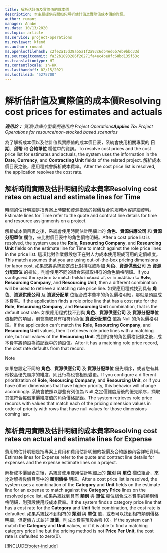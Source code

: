 ```yaml
---
title: 解析估計值及實際值的成本價
description: 本主題提供有關如何解析估計值及實際值成本價的資訊。
author: rumant
manager: Annbe
ms.date: 10/13/2020
ms.topic: article
ms.service: project-operations
ms.reviewer: kfend
ms.author: rumant
ms.openlocfilehash: c2fe2a15d38ab5a1f2a93c6db4ed6b7eb9bbd33d
ms.sourcegitcommit: fa32b1893286f20271fa4ec4be8fc68bd135f53c
ms.translationtype: HT
ms.contentlocale: zh-HK
ms.lasthandoff: 02/15/2021
ms.locfileid: "5275700"
---
```

# <a name="resolving-cost-prices-for-estimates-and-actuals"></a><span data-ttu-id="fa983-103">解析估計值及實際值的成本價</span><span class="sxs-lookup"><span data-stu-id="fa983-103">Resolving cost prices for estimates and actuals</span></span>

<span data-ttu-id="fa983-104">_**適用於：** 資源/非庫存型案例適用的 Project Operations_</span><span class="sxs-lookup"><span data-stu-id="fa983-104">_**Applies To:** Project Operations for resource/non-stocked based scenarios_</span></span>

<span data-ttu-id="fa983-105">為了解析成本價以及估計值與實際值的成本價目表，系統會使用相關專案的 **日期**、**貨幣** 和 **合約單位** 欄位中的資訊。</span><span class="sxs-lookup"><span data-stu-id="fa983-105">To resolve cost prices and the cost price list for estimates and actuals, the system uses the information in the **Date**, **Currency**, and **Contracting Unit** fields of the related project.</span></span> <span data-ttu-id="fa983-106">解析成本價目表之後，應用程式會解析成本費率。</span><span class="sxs-lookup"><span data-stu-id="fa983-106">After the cost price list is resolved, the application resolves the cost rate.</span></span>

## <a name="resolving-cost-rates-on-actual-and-estimate-lines-for-time"></a><span data-ttu-id="fa983-107">解析時間實際及估計明細的成本費率</span><span class="sxs-lookup"><span data-stu-id="fa983-107">Resolving cost rates on actual and estimate lines for Time</span></span>

<span data-ttu-id="fa983-108">時間的估計明細是指專案上時間和資源指派的報價及合約服務內容詳細資料。</span><span class="sxs-lookup"><span data-stu-id="fa983-108">Estimate lines for Time refer to the quote and contract line details for time and resource assignments on a project.</span></span>

<span data-ttu-id="fa983-109">解析成本價目表之後，系統會使用時間估計明細上的 **角色**、**資源供應公司** 和 **資源分配單位** 欄位，來比對價目表中的角色價格明細。</span><span class="sxs-lookup"><span data-stu-id="fa983-109">After a cost price list is resolved, the system uses the **Role**, **Resourcing Company**, and **Resourcing Unit** fields on the estimate line for Time to match against the role price lines in the price list.</span></span> <span data-ttu-id="fa983-110">這項比對作業假設您正在對人力成本使用現成可用的定價維度。</span><span class="sxs-lookup"><span data-stu-id="fa983-110">This match assumes that you are using out-of-the-box pricing dimensions for labor cost.</span></span> <span data-ttu-id="fa983-111">如果您將系統設定成比對排除或附加 **角色**、**資源供應公司** 及 **資源分配單位** 的欄位，則會使用不同的組合來擷取相符的角色價格明細。</span><span class="sxs-lookup"><span data-stu-id="fa983-111">If you configured the system to match fields instead of, or in addition to **Role**, **Resourcing Company**, and **Resourcing Unit**, then a different combination will be used to retrieve a matching role price line.</span></span> <span data-ttu-id="fa983-112">如果應用程式找到具有 **角色**、**資源供應公司** 及 **資源分配單** 位組合成本費率的角色價格明細，那就是預設成本費率。</span><span class="sxs-lookup"><span data-stu-id="fa983-112">If the application finds a role price line that has a cost rate for the **Role**, **Resourcing Company**, and **Resourcing Unit** combination, that is the default cost rate.</span></span> <span data-ttu-id="fa983-113">如果應用程式找不到與 **角色**、**資源供應公司** 及 **資源分配單位** 值相符的項目，則會擷取具有相符角色但 **資源分配單位** 值為 Null 的角色價格明細。</span><span class="sxs-lookup"><span data-stu-id="fa983-113">If the application can't match the **Role**, **Resourcing Company**, and **Resourcing Unit** values, then it retrieves role price lines with a matching role, but null values of the **Resourcing Unit**.</span></span> <span data-ttu-id="fa983-114">找到相符的角色價格記錄之後，成本費率將預設為該記錄中的預設值。</span><span class="sxs-lookup"><span data-stu-id="fa983-114">After it has a matching role price record, the cost rate defaults from that record.</span></span> 

> [!NOTE]
> <span data-ttu-id="fa983-115">如果您設定不同的 **角色**、**資源供應公司** 及 **資源分配單位** 優先順序，或者您有其他較高優先順序的維度，則此行為也會相應變更。</span><span class="sxs-lookup"><span data-stu-id="fa983-115">If you configure a different prioritization of **Role**, **Resourcing Company**, and **Resourcing Unit**, or if you have other dimensions that have higher priority, this behavior will change accordingly.</span></span> <span data-ttu-id="fa983-116">系統會依照以那些有列值為 Null 之定價維度居後的優先順序，擷取其值符合每個定價維度值的角色價格記錄。</span><span class="sxs-lookup"><span data-stu-id="fa983-116">The system retrieves role price records with values that match each of the pricing dimension values in order of priority with rows that have null values for those dimensions coming last.</span></span>

## <a name="resolving-cost-rates-on-actual-and-estimate-lines-for-expense"></a><span data-ttu-id="fa983-117">解析費用實際及估計明細的成本費率</span><span class="sxs-lookup"><span data-stu-id="fa983-117">Resolving cost rates on actual and estimate lines for Expense</span></span>

<span data-ttu-id="fa983-118">費用的估計明細是指專案上費用和費用估計明細的報價及合約服務內容詳細資料。</span><span class="sxs-lookup"><span data-stu-id="fa983-118">Estimate lines for Expense refer to the quote and contract line details for expenses and the expense estimate lines on a project.</span></span>

<span data-ttu-id="fa983-119">解析成本價目表之後，系統會使用費用估計明細上的 **類別** 與 **單位** 欄位組合，來比對解析後價目表中的 **類別價格** 明細。</span><span class="sxs-lookup"><span data-stu-id="fa983-119">After a cost price list is resolved, the system uses a combination of the **Category** and **Unit** fields on the estimate line for an expense to match against the **Category Price** lines on the resolved price list.</span></span> <span data-ttu-id="fa983-120">如果系統找到具有 **類別** 與 **單位** 欄位組合成本費率的類別價格明細，則預設使用該成本費率。</span><span class="sxs-lookup"><span data-stu-id="fa983-120">If the system finds a category price line that has a cost rate for the **Category** and **Unit** field combination, the cost rate is defaulted.</span></span> <span data-ttu-id="fa983-121">如果系統找不到相符的 **類別** 與 **單位** 值，或者可以找到相符類別價格明細，但定價方式並非 **單價**，則成本費率預設為零 (0)。</span><span class="sxs-lookup"><span data-stu-id="fa983-121">If the system can't match the **Category** and **Unit** values, or if it is able to find a matching category price line but the pricing method is not **Price Per Unit**, the cost rate is defaulted to zero(0).</span></span>


[!INCLUDE[footer-include](../includes/footer-banner.md)]